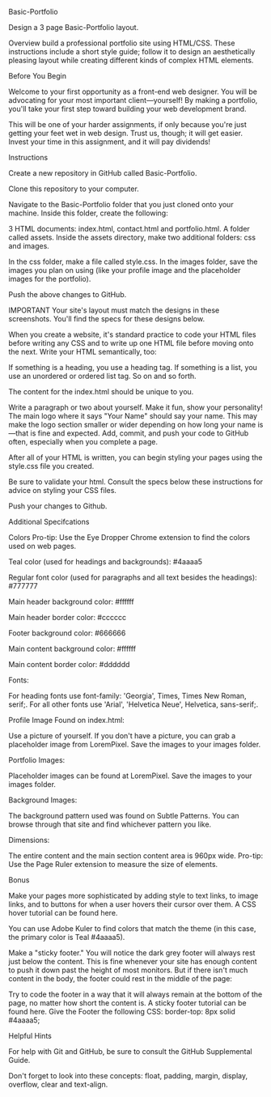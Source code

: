 Basic-Portfolio

Design a 3 page Basic-Portfolio layout.

Overview
build a professional portfolio site using HTML/CSS. These instructions include a short style guide; follow it to design an aesthetically pleasing layout while creating different kinds of complex HTML elements.

Before You Begin

Welcome to your first opportunity as a front-end web designer. You will be advocating for your most important client—yourself! By making a portfolio, you'll take your first step toward building your web development brand.

This will be one of your harder assignments, if only because you're just getting your feet wet in web design. Trust us, though; it will get easier. Invest your time in this assignment, and it will pay dividends!

Instructions

Create a new repository in GitHub called Basic-Portfolio.

Clone this repository to your computer.

Navigate to the Basic-Portfolio folder that you just cloned onto your machine. Inside this folder, create the following:

3 HTML documents: index.html, contact.html and portfolio.html.
A folder called assets.
Inside the assets directory, make two additional folders: css and images.

In the css folder, make a file called style.css.
In the images folder, save the images you plan on using (like your profile image and the placeholder images for the portfolio).

Push the above changes to GitHub.

IMPORTANT Your site's layout must match the designs in these screenshots. You'll find the specs for these designs below.

When you create a website, it's standard practice to code your HTML files before writing any CSS and to write up one HTML file before moving onto the next. Write your HTML semantically, too:

If something is a heading, you use a heading tag.
If something is a list, you use an unordered or ordered list tag.
So on and so forth.

The content for the index.html should be unique to you.

Write a paragraph or two about yourself. Make it fun, show your personality!
The main logo where it says "Your Name" should say your name. This may make the logo section smaller or wider depending on how long your name is—that is fine and expected.
Add, commit, and push your code to GitHub often, especially when you complete a page.

After all of your HTML is written, you can begin styling your pages using the style.css file you created.

Be sure to validate your html.
Consult the specs below these instructions for advice on styling your CSS files.

Push your changes to Github.

Additional Specifcations

Colors Pro-tip: Use the Eye Dropper Chrome extension to find the colors used on web pages.

Teal color (used for headings and backgrounds): #4aaaa5

Regular font color (used for paragraphs and all text besides the headings): #777777

Main header background color: #ffffff

Main header border color: #cccccc

Footer background color: #666666

Main content background color: #ffffff

Main content border color: #dddddd

Fonts:

For heading fonts use font-family: 'Georgia', Times, Times New Roman, serif;.
For all other fonts use 'Arial', 'Helvetica Neue', Helvetica, sans-serif;.

Profile Image Found on index.html:

Use a picture of yourself.
If you don't have a picture, you can grab a placeholder image from LoremPixel. Save the images to your images folder.

Portfolio Images:

Placeholder images can be found at LoremPixel.
Save the images to your images folder.

Background Images:

The background pattern used was found on Subtle Patterns. You can browse through that site and find whichever pattern you like.

Dimensions:

The entire content and the main section content area is 960px wide.
Pro-tip: Use the Page Ruler extension to measure the size of elements.

Bonus

Make your pages more sophisticated by adding style to text links, to image links, and to buttons for when a user hovers their cursor over them. A CSS hover tutorial can be found here.

You can use Adobe Kuler to find colors that match the theme (in this case, the primary color is Teal #4aaaa5).

Make a "sticky footer." You will notice the dark grey footer will always rest just below the content. This is fine whenever your site has enough content to push it down past the height of most monitors. But if there isn't much content in the body, the footer could rest in the middle of the page:

Try to code the footer in a way that it will always remain at the bottom of the page, no matter how short the content is. A sticky footer tutorial can be found here.
Give the Footer the following CSS:
border-top: 8px solid #4aaaa5;

Helpful Hints

For help with Git and GitHub, be sure to consult the GitHub Supplemental Guide.

Don't forget to look into these concepts: float, padding, margin, display, overflow, clear and text-align.

